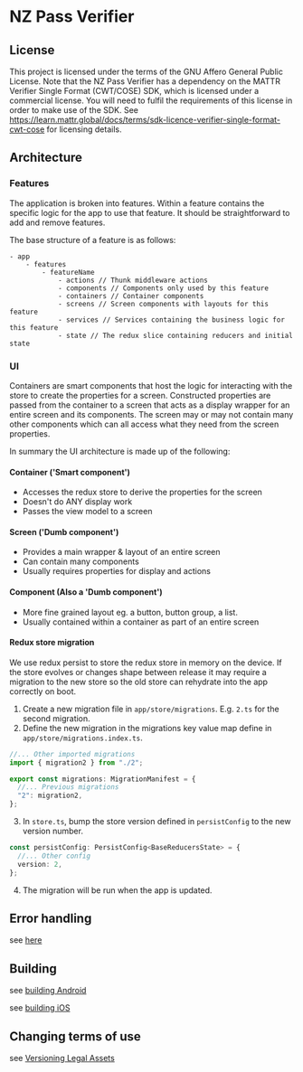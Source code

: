 # NZ Pass Verifier

## License

This project is licensed under the terms of the GNU Affero General Public License.
Note that the NZ Pass Verifier has a dependency on the MATTR Verifier Single Format (CWT/COSE) SDK, which is licensed under a commercial license. You will need to fulfil the requirements of this license in order to make use of the SDK.
See https://learn.mattr.global/docs/terms/sdk-licence-verifier-single-format-cwt-cose for licensing details.

## Architecture

### Features

The application is broken into features. Within a feature contains the specific logic for the app to use that feature.
It should be straightforward to add and remove features.

The base structure of a feature is as follows:

```
- app
    - features
        - featureName
            - actions // Thunk middleware actions
            - components // Components only used by this feature
            - containers // Container components
            - screens // Screen components with layouts for this feature
            - services // Services containing the business logic for this feature
            - state // The redux slice containing reducers and initial state
```

### UI

Containers are smart components that host the logic for interacting with the store to create the properties for a screen.
Constructed properties are passed from the container to a screen that acts as a display wrapper for an entire screen and
its components. The screen may or may not contain many other components which can all access what they need from the
screen properties.

In summary the UI architecture is made up of the following:

#### Container ('Smart component')

- Accesses the redux store to derive the properties for the screen
- Doesn't do ANY display work
- Passes the view model to a screen

#### Screen ('Dumb component')

- Provides a main wrapper & layout of an entire screen
- Can contain many components
- Usually requires properties for display and actions

#### Component (Also a 'Dumb component')

- More fine grained layout eg. a button, button group, a list.
- Usually contained within a container as part of an entire screen

#### Redux store migration

We use redux persist to store the redux store in memory on the device. If the store evolves or changes shape between
release it may require a migration to the new store so the old store can rehydrate into the app correctly on boot.

1. Create a new migration file in `app/store/migrations`. E.g. `2.ts` for the second migration.
2. Define the new migration in the migrations key value map define in `app/store/migrations.index.ts`.

```typescript
//... Other imported migrations
import { migration2 } from "./2";

export const migrations: MigrationManifest = {
  //... Previous migrations
  "2": migration2,
};
```

3. In `store.ts`, bump the store version defined in `persistConfig` to the new version number.

```typescript
const persistConfig: PersistConfig<BaseReducersState> = {
  //... Other config
  version: 2,
};
```

4. The migration will be run when the app is updated.

## Error handling

see [here](./docs/ErrorHandling.md)

## Building

see [building Android](./docs/BuildAndroid.md)

see [building iOS](./docs/BuildIOS.md)

## Changing terms of use

see [Versioning Legal Assets](./docs/VersioningLegalAssets.md)
